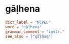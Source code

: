 # gāḷhena

``` toml
dict_label = "NCPED"
word = "gāḷhena"
grammar_comment = "instr."
see_also = ["gāḷhaṃ"]
```

